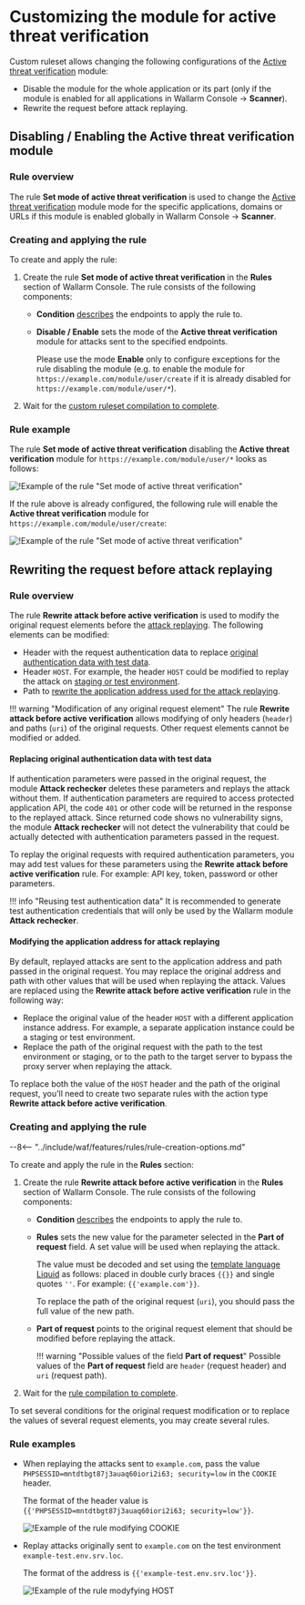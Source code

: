 # Customizing the module for active threat verification

Custom ruleset allows changing the following configurations of the [Active threat verification](../../about-wallarm/detecting-vulnerabilities.md#active-threat-verification) module:

* Disable the module for the whole application or its part (only if the module is enabled for all applications in Wallarm Console → **Scanner**).
* Rewrite the request before attack replaying.

## Disabling / Enabling the Active threat verification module

### Rule overview

The rule **Set mode of active threat verification** is used to change the [Active threat verification](../../about-wallarm/detecting-vulnerabilities.md#active-threat-verification) module mode for the specific applications, domains or URLs if this module is enabled globally in Wallarm Console  → **Scanner**.

### Creating and applying the rule

To create and apply the rule:

1. Create the rule **Set mode of active threat verification** in the **Rules** section of Wallarm Console. The rule consists of the following components:

      * **Condition** [describes](add-rule.md#branch-description) the endpoints to apply the rule to.
      * **Disable / Enable** sets the mode of the **Active threat verification** module for attacks sent to the specified endpoints.

        Please use the mode **Enable** only to configure exceptions for the rule disabling the module (e.g. to enable the module for `https://example.com/module/user/create` if it is already disabled for `https://example.com/module/user/*`).
2. Wait for the [custom ruleset compilation to complete](compiling.md).

### Rule example

The rule **Set mode of active threat verification** disabling the **Active threat verification** module for `https://example.com/module/user/*` looks as follows:

![!Example of the rule "Set mode of active threat verification"](../../images/user-guides/rules/disable-active-threat-verification-example.png)

If the rule above is already configured, the following rule will enable the **Active threat verification** module for `https://example.com/module/user/create`:

![!Example of the rule "Set mode of active threat verification"](../../images/user-guides/rules/disable-active-threat-verification-deeper-path-example.png)

## Rewriting the request before attack replaying

### Rule overview

The rule **Rewrite attack before active verification** is used to modify the original request elements before the [attack replaying](../../about-wallarm/detecting-vulnerabilities.md#active-threat-verification). The following elements can be modified:

* Header with the request authentication data to replace [original authentication data with test data](#replacing-original-authentication-data-with-test-data).
* Header `HOST`. For example, the header `HOST` could be modified to replay the attack on [staging or test environment](#modifying-the-application-address-for-attack-replaying).
* Path to [rewrite the application address used for the attack replaying](#modifying-the-application-address-for-attack-replaying).

!!! warning "Modification of any original request element"
    The rule **Rewrite attack before active verification** allows modifying of only headers (`header`) and paths (`uri`) of the original requests. Other request elements cannot be modified or added.

#### Replacing original authentication data with test data

If authentication parameters were passed in the original request, the module **Attack rechecker** deletes these parameters and replays the attack without them. If authentication parameters are required to access protected application API, the code `401` or other code will be returned in the response to the replayed attack. Since returned code shows no vulnerability signs, the module **Attack rechecker** will not detect the vulnerability that could be actually detected with authentication parameters passed in the request.

To replay the original requests with required authentication parameters, you may add test values ​​for these parameters using the **Rewrite attack before active verification** rule. For example: API key, token, password or other parameters.

!!! info "Reusing test authentication data"
    It is recommended to generate test authentication credentials that will only be used by the Wallarm module **Attack rechecker**.

#### Modifying the application address for attack replaying

By default, replayed attacks are sent to the application address and path passed in the original request. You may replace the original address and path with other values that will be used when replaying the attack. Values are replaced using the **Rewrite attack before active verification** rule in the following way:

* Replace the original value of the header `HOST` with a different application instance address. For example, a separate application instance could be a staging or test environment.
* Replace the path of the original request with the path to the test environment or staging, or to the path to the target server to bypass the proxy server when replaying the attack.

To replace both the value of the `HOST` header and the path of the original request, you'll need to create two separate rules with the action type **Rewrite attack before active verification**.

### Creating and applying the rule

--8<-- "../include/waf/features/rules/rule-creation-options.md"

To create and apply the rule in the **Rules** section:

1. Create the rule **Rewrite attack before active verification** in the **Rules** section of Wallarm Console. The rule consists of the following components:

      * **Condition** [describes](add-rule.md#branch-description) the endpoints to apply the rule to.
      * **Rules** sets the new value for the parameter selected in the **Part of request** field. A set value will be used when replaying the attack.

        The value must be decoded and set using the [template language Liquid](https://shopify.github.io/liquid/) as follows: placed in double curly braces `{{}}` and single quotes `''`. For example: `{{'example.com'}}`.

        To replace the path of the original request (`uri`), you should pass the full value of the new path.

      * **Part of request** points to the original request element that should be modified before replaying the attack.

        !!! warning "Possible values of the field **Part of request**"
            Possible values of the **Part of request** field are `header` (request header) and `uri` (request path).

2. Wait for the [rule compilation to complete](compiling.md).

To set several conditions for the original request modification or to replace the values of several request elements, you may create several rules.

### Rule examples

* When replaying the attacks sent to `example.com`, pass the value `PHPSESSID=mntdtbgt87j3auaq60iori2i63; security=low` in the `COOKIE` header.

    The format of the header value is `{{'PHPSESSID=mntdtbgt87j3auaq60iori2i63; security=low'}}`.

    ![!Example of the rule modifying COOKIE](../../images/user-guides/rules/rewrite-request-example-cookie.png)

* Replay attacks originally sent to `example.com` on the test environment `example-test.env.srv.loc`.

    The format of the address is `{{'example-test.env.srv.loc'}}`.

     ![!Example of the rule modyfying HOST](../../images/user-guides/rules/rewrite-request-example-host.png)
